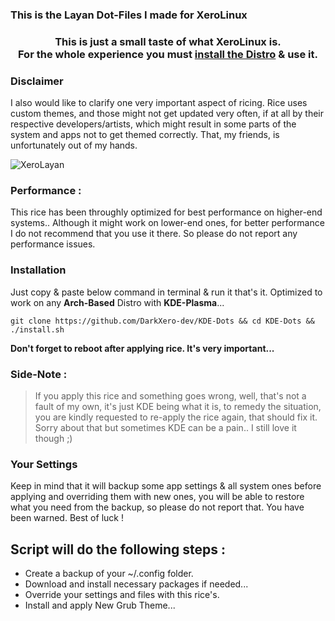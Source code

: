 ### This is the Layan Dot-Files I made for XeroLinux

<h3 align="center">This is just a small taste of what XeroLinux is.<br /> For the whole experience you must <a href="https://xerolinux.xyz">install the Distro</a> & use it.</h3>

### Disclaimer

I also would like to clarify one very important aspect of ricing. Rice uses custom themes, and those might not get updated very often, if at all by their respective developers/artists, which might result in some parts of the system and apps not to get themed correctly. That, my friends, is unfortunately out of my hands.

![XeroLayan](https://i.imgur.com/pkJa46J.png)

### Performance :

This rice has been throughly optimized for best performance on higher-end systems.. Although it might work on lower-end ones, for better performance I do not recommend that you use it there. So please do not report any performance issues.

### Installation

Just copy & paste below command in terminal & run it that's it. Optimized to work on any **Arch-Based** Distro with **KDE-Plasma**...
```
git clone https://github.com/DarkXero-dev/KDE-Dots && cd KDE-Dots && ./install.sh
```

**Don't forget to reboot after applying rice. It's very important...**

### Side-Note :

> If you apply this rice and something goes wrong, well, that's not a fault of my own, it's just KDE being what it is, to remedy the situation, you are kindly requested to re-apply the rice again, that should fix it. Sorry about that but sometimes KDE can be a pain.. I still love it though ;)

### Your Settings

Keep in mind that it will backup some app settings & all system ones before applying and overriding them with new ones, you will be able to restore what you need from the backup, so please do not report that. You have been warned. Best of luck !

## Script will do the following steps :

- Create a backup of your ~/.config folder.
- Download and install necessary packages if needed...
- Override your settings and files with this rice's.
- Install and apply New Grub Theme...

